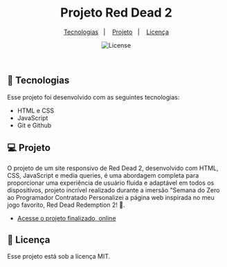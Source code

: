 <h1 align="center">  Projeto Red Dead 2</h1>


<p align="center">
  <a href="#-tecnologias">Tecnologias</a>&nbsp;&nbsp;&nbsp;|&nbsp;&nbsp;&nbsp;
  <a href="#-projeto">Projeto</a>&nbsp;&nbsp;&nbsp;|&nbsp;&nbsp;&nbsp;
  <a href="#memo-licença">Licença</a>
</p>

<p align="center">
  <img alt="License" src="https://img.shields.io/static/v1?label=license&message=MIT&color=49AA26&labelColor=000000">
</p>

<br>


## 🚀 Tecnologias

Esse projeto foi desenvolvido com as seguintes tecnologias:

- HTML e CSS
- JavaScript
- Git e Github


## 💻 Projeto

O projeto de um site responsivo de Red Dead 2, desenvolvido com HTML, CSS, JavaScript e media queries, é uma abordagem completa para proporcionar uma experiência de usuário fluida e adaptável em todos os dispositivos, projeto incrível realizado durante a imersão "Semana do Zero ao Programador Contratado Personalizei a página web inspirada no meu jogo favorito, Red Dead Redemption 2! 🤠.


- [Acesse o projeto finalizado, online](https://ericsalt.github.io/Red-Dead-2/)


## :memo: Licença

Esse projeto está sob a licença MIT.
 
